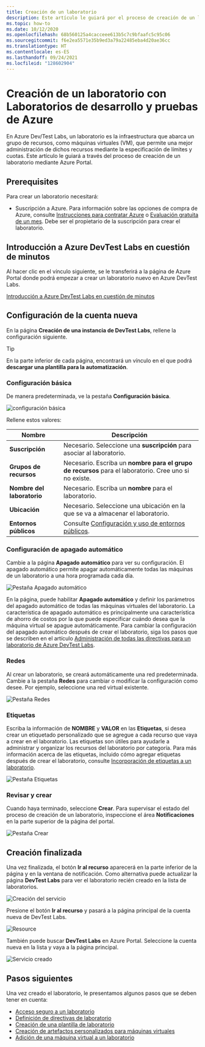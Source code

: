 ```yaml
---
title: Creación de un laboratorio
description: Este artículo le guiará por el proceso de creación de un laboratorio mediante Azure Portal y Azure DevTest Labs.
ms.topic: how-to
ms.date: 10/12/2020
ms.openlocfilehash: 68b560125a4cacceee613b5c7c9bfaafc5c95c06
ms.sourcegitcommit: f6e2ea5571e35b9ed3a79a22485eba4d20ae36cc
ms.translationtype: HT
ms.contentlocale: es-ES
ms.lasthandoff: 09/24/2021
ms.locfileid: "128602904"
---
```

# <a name="create-a-lab-in-azure-devtest-labs"></a>Creación de un laboratorio con Laboratorios de desarrollo y pruebas de Azure

En Azure Dev/Test Labs, un laboratorio es la infraestructura que abarca un grupo de recursos, como máquinas virtuales (VM), que permite una mejor administración de dichos recursos mediante la especificación de límites y cuotas. Este artículo le guiará a través del proceso de creación de un laboratorio mediante Azure Portal.

## <a name="prerequisites"></a>Prerequisites

Para crear un laboratorio necesitará:

* Suscripción a Azure. Para información sobre las opciones de compra de Azure, consulte [Instrucciones para contratar Azure](https://azure.microsoft.com/pricing/purchase-options/) o [Evaluación gratuita de un mes](https://azure.microsoft.com/pricing/free-trial/). Debe ser el propietario de la suscripción para crear el laboratorio.

## <a name="get-started-with-azure-devtest-labs-in-minutes"></a>Introducción a Azure DevTest Labs en cuestión de minutos

Al hacer clic en el vínculo siguiente, se le transferirá a la página de Azure Portal donde podrá empezar a crear un laboratorio nuevo en Azure DevTest Labs.

[Introducción a Azure DevTest Labs en cuestión de minutos](https://go.microsoft.com/fwlink/?LinkID=627034&clcid=0x409)

## <a name="fill-out-settings-for-your-new-account"></a>Configuración de la cuenta nueva

En la página **Creación de una instancia de DevTest Labs**, rellene la configuración siguiente.

> [!TIP]
> En la parte inferior de cada página, encontrará un vínculo en el que podrá **descargar una plantilla para la automatización**.

### <a name="basic-settings"></a>Configuración básica

De manera predeterminada, ve la pestaña **Configuración básica**. 

![configuración básica](./media/devtest-lab-create-lab/basic-settings.png)

Rellene estos valores:

|Nombre|Descripción|
|---|---|
|**Suscripción** | Necesario. Seleccione una **suscripción** para asociar al laboratorio.|
|**Grupos de recursos**| Necesario. Escriba un **nombre para el grupo de recursos** para el laboratorio. Cree uno si no existe.|
|**Nombre del laboratorio**| Necesario. Escriba un **nombre** para el laboratorio.|
|**Ubicación**|Necesario. Seleccione una ubicación en la que se va a almacenar el laboratorio.|
|**Entornos públicos**| Consulte [Configuración y uso de entornos públicos](devtest-lab-configure-use-public-environments.md).

### <a name="auto-shutdown-settings"></a>Configuración de apagado automático

Cambie a la página **Apagado automático** para ver su configuración. El apagado automático permite apagar automáticamente todas las máquinas de un laboratorio a una hora programada cada día.

![Pestaña Apagado automático](./media/devtest-lab-create-lab/auto-shutdown.png)

En la página, puede habilitar **Apagado automático** y definir los parámetros del apagado automático de todas las máquinas virtuales del laboratorio. La característica de apagado automático es principalmente una característica de ahorro de costos por la que puede especificar cuándo desea que la máquina virtual se apague automáticamente. Para cambiar la configuración del apagado automático después de crear el laboratorio, siga los pasos que se describen en el artículo [Administración de todas las directivas para un laboratorio de Azure DevTest Labs](./devtest-lab-set-lab-policy.md#set-auto-shutdown).

### <a name="networking"></a>Redes

Al crear un laboratorio, se creará automáticamente una red predeterminada. Cambie a la pestaña **Redes** para cambiar o modificar la configuración como desee. Por ejemplo, seleccione una red virtual existente.

![Pestaña Redes ](./media/devtest-lab-create-lab/networking.png)

### <a name="tags"></a>Etiquetas

Escriba la información de **NOMBRE** y **VALOR** en las **Etiquetas**, si desea crear un etiquetado personalizado que se agregue a cada recurso que vaya a crear en el laboratorio. Las etiquetas son útiles para ayudarle a administrar y organizar los recursos del laboratorio por categoría. Para más información acerca de las etiquetas, incluido cómo agregar etiquetas después de crear el laboratorio, consulte [Incorporación de etiquetas a un laboratorio](devtest-lab-add-tag.md).

![Pestaña Etiquetas ](./media/devtest-lab-create-lab/tags.png)

### <a name="review-and-create"></a>Revisar y crear

Cuando haya terminado, seleccione **Crear**. Para supervisar el estado del proceso de creación de un laboratorio, inspeccione el área **Notificaciones** en la parte superior de la página del portal. 

![Pestaña Crear](./media/devtest-lab-create-lab/create-1.png)

## <a name="completed-the-creation"></a>Creación finalizada

Una vez finalizada, el botón **Ir al recurso** aparecerá en la parte inferior de la página y en la ventana de notificación. Como alternativa puede actualizar la página **DevTest Labs** para ver el laboratorio recién creado en la lista de laboratorios.  

![Creación del servicio](./media/devtest-lab-create-lab/create-2.png)

Presione el botón **Ir al recurso** y pasará a la página principal de la cuenta nueva de DevTest Labs.

![Resource](./media/devtest-lab-create-lab/go-to-resource.png)

También puede buscar **DevTest Labs** en Azure Portal. Seleccione la cuenta nueva en la lista y vaya a la página principal. 

![Servicio creado](./media/devtest-lab-create-lab/created.png)

## <a name="next-steps"></a>Pasos siguientes

Una vez creado el laboratorio, le presentamos algunos pasos que se deben tener en cuenta:

* [Acceso seguro a un laboratorio](devtest-lab-add-devtest-user.md)
* [Definición de directivas de laboratorio](devtest-lab-set-lab-policy.md)
* [Creación de una plantilla de laboratorio](devtest-lab-create-template.md)
* [Creación de artefactos personalizados para máquinas virtuales](devtest-lab-artifact-author.md)
* [Adición de una máquina virtual a un laboratorio](devtest-lab-add-vm.md)
